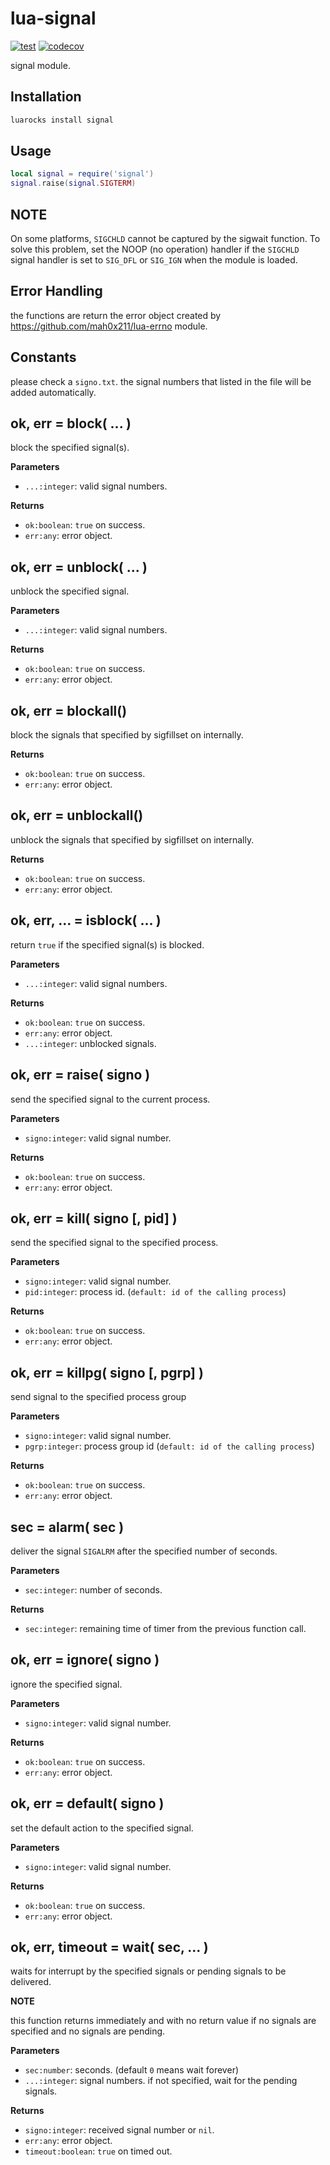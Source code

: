 # lua-signal

[![test](https://github.com/mah0x211/lua-signal/actions/workflows/test.yml/badge.svg)](https://github.com/mah0x211/lua-signal/actions/workflows/test.yml)
[![codecov](https://codecov.io/gh/mah0x211/lua-signal/branch/master/graph/badge.svg)](https://codecov.io/gh/mah0x211/lua-signal)

signal module.


## Installation

```sh
luarocks install signal
```


## Usage

```lua
local signal = require('signal')
signal.raise(signal.SIGTERM)
```

## NOTE

On some platforms, `SIGCHLD` cannot be captured by the sigwait function. To solve this problem, set the NOOP (no operation) handler if the `SIGCHLD` signal handler is set to `SIG_DFL` or `SIG_IGN` when the module is loaded.


## Error Handling

the functions are return the error object created by https://github.com/mah0x211/lua-errno module.


## Constants

please check a `signo.txt`.
the signal numbers that listed in the file will be added automatically.


## ok, err = block( ... ) 

block the specified signal(s).

**Parameters**

- `...:integer`: valid signal numbers.

**Returns**

- `ok:boolean`: `true` on success.
- `err:any`: error object.


## ok, err = unblock( ... )

unblock the specified signal.

**Parameters**

- `...:integer`: valid signal numbers.

**Returns**

- `ok:boolean`: `true` on success.
- `err:any`: error object.


## ok, err = blockall()

block the signals that specified by sigfillset on internally.

**Returns**

- `ok:boolean`: `true` on success.
- `err:any`: error object.


## ok, err = unblockall()

unblock the signals that specified by sigfillset on internally.

**Returns**

- `ok:boolean`: `true` on success.
- `err:any`: error object.


## ok, err, ... = isblock( ... )

return `true` if the specified signal(s) is blocked.

**Parameters**

- `...:integer`: valid signal numbers.

**Returns**

- `ok:boolean`: `true` on success.
- `err:any`: error object.
- `...:integer`: unblocked signals.


## ok, err = raise( signo )

send the specified signal to the current process.

**Parameters**

- `signo:integer`: valid signal number.

**Returns**

- `ok:boolean`: `true` on success.
- `err:any`: error object.


## ok, err = kill( signo [, pid] )

send the specified signal to the specified process.

**Parameters**

- `signo:integer`: valid signal number.
- `pid:integer`: process id. (`default: id of the calling process`)

**Returns**

- `ok:boolean`: `true` on success.
- `err:any`: error object.


## ok, err = killpg( signo [, pgrp] )

send signal to the specified process group

**Parameters**

- `signo:integer`: valid signal number.
- `pgrp:integer`: process group id (`default: id of the calling process`)

**Returns**

- `ok:boolean`: `true` on success.
- `err:any`: error object.


## sec = alarm( sec )

deliver the signal `SIGALRM` after the specified number of seconds.

**Parameters**

- `sec:integer`: number of seconds.

**Returns**

- `sec:integer`: remaining time of timer from the previous function call.


## ok, err = ignore( signo )

ignore the specified signal.

**Parameters**

- `signo:integer`: valid signal number.

**Returns**

- `ok:boolean`: `true` on success.
- `err:any`: error object.


## ok, err = default( signo )

set the default action to the specified signal.

**Parameters**

- `signo:integer`: valid signal number.

**Returns**

- `ok:boolean`: `true` on success.
- `err:any`: error object.


## ok, err, timeout = wait( sec, ... )

waits for interrupt by the specified signals or pending signals to be delivered.

**NOTE**

this function returns immediately and with no return value if no signals are specified and no signals are pending.

**Parameters**

- `sec:number`: seconds. (default `0` means wait forever)
- `...:integer`: signal numbers. if not specified, wait for the pending signals.

**Returns**

- `signo:integer`: received signal number or `nil`.
- `err:any`: error object.
- `timeout:boolean`: `true` on timed out.

